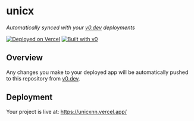 # unicx

*Automatically synced with your [v0.dev](https://v0.dev) deployments*

[![Deployed on Vercel](https://img.shields.io/badge/Deployed%20on-Vercel-black?style=for-the-badge&logo=vercel)](https://vercel.com/dandroid44s-projects/v0-unicx)
[![Built with v0](https://img.shields.io/badge/Built%20with-v0.dev-black?style=for-the-badge)](https://v0.dev/chat/projects/sZNQJ9kflQr)

## Overview

Any changes you make to your deployed app will be automatically pushed to this repository from [v0.dev](https://v0.dev).

## Deployment

Your project is live at: https://unicxnn.vercel.app/
